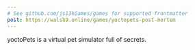 ```yaml
---
# See github.com/js13kGames/games for supported frontmatter
post: https://walsh9.online/games/yoctopets-post-mortem
---
```

yoctoPets is a virtual pet simulator full of secrets.